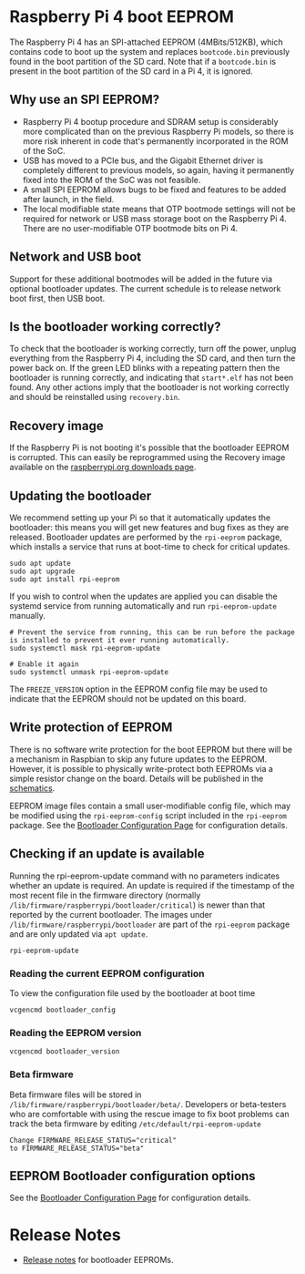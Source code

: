 # Raspberry Pi 4 boot EEPROM

The Raspberry Pi 4 has an SPI-attached EEPROM (4MBits/512KB), which contains code to boot up the system and replaces `bootcode.bin` previously found in the boot partition of the SD card. Note that if a `bootcode.bin` is present in the boot partition of the SD card in a Pi 4, it is ignored.

## Why use an SPI EEPROM?

 - Raspberry Pi 4 bootup procedure and SDRAM setup is considerably more complicated than on the previous Raspberry Pi models, so there is more risk inherent in code that's permanently incorporated in the ROM of the SoC.
 - USB has moved to a PCIe bus, and the Gigabit Ethernet driver is completely different to previous models, so again, having it permanently fixed into the ROM of the SoC was not feasible.
 - A small SPI EEPROM allows bugs to be fixed and features to be added after launch, in the field.
 - The local modifiable state means that OTP bootmode settings will not be required for network or USB mass storage boot on the Raspberry Pi 4. There are no user-modifiable OTP bootmode bits on Pi 4.

## Network and USB boot

Support for these additional bootmodes will be added in the future via optional bootloader updates. The current schedule is to release network boot first, then USB boot.

## Is the bootloader working correctly?

To check that the bootloader is working correctly, turn off the power, unplug everything from the Raspberry Pi 4, including the SD card, and then turn the power back on. If the green LED blinks with a repeating pattern then the bootloader is running correctly, and indicating that `start*.elf` has not been found. Any other actions imply that the bootloader is not working correctly and should be reinstalled using `recovery.bin`.

## Recovery image

If the Raspberry Pi is not booting it's possible that the bootloader EEPROM is corrupted. This can easily be reprogrammed using the Recovery image available on the [raspberrypi.org downloads page](https://www.raspberrypi.org/downloads/).

## Updating the bootloader

We recommend setting up your Pi so that it automatically updates the bootloader: this means you will get new features and bug fixes as they are released. Bootloader updates are performed by the `rpi-eeprom` package, which installs a service that runs at boot-time to check for critical updates.

```
sudo apt update
sudo apt upgrade
sudo apt install rpi-eeprom
```

If you wish to control when the updates are applied you can disable the systemd service from running automatically and run `rpi-eeprom-update` manually.

```
# Prevent the service from running, this can be run before the package is installed to prevent it ever running automatically.
sudo systemctl mask rpi-eeprom-update

# Enable it again
sudo systemctl unmask rpi-eeprom-update
```

The `FREEZE_VERSION` option in the EEPROM config file may be used to indicate that the EEPROM should not be updated on this board. 

## Write protection of EEPROM

There is no software write protection for the boot EEPROM but there will be a mechanism in Raspbian to skip any future updates to the EEPROM. However, it is possible to physically write-protect both EEPROMs via a simple resistor change on the board. Details will be published in the [schematics](./schematics/README.md).

EEPROM image files contain a small user-modifiable config file, which may be modified using the `rpi-eeprom-config` script included in the `rpi-eeprom` package. See the [Bootloader Configuration Page](./bcm2711_bootloader_config.md) for configuration details.


## Checking if an update is available

Running the rpi-eeprom-update command with no parameters indicates whether an update is required. An update is required if the timestamp of the most recent file in the firmware directory (normally `/lib/firmware/raspberrypi/bootloader/critical`) is newer than that reported
by the current bootloader.
The images under `/lib/firmware/raspberrypi/bootloader` are part of the `rpi-eeprom` package and are only updated via `apt update`.

```
rpi-eeprom-update
```

### Reading the current EEPROM configuration

To view the configuration file used by the bootloader at boot time
```
vcgencmd bootloader_config
```

### Reading the EEPROM version
```
vcgencmd bootloader_version
```

### Beta firmware
Beta firmware files will be stored in `/lib/firmware/raspberrypi/bootloader/beta/`. Developers or beta-testers who are comfortable with using the rescue image to fix boot problems can track the beta firmware by editing `/etc/default/rpi-eeprom-update` 
```
Change FIRMWARE_RELEASE_STATUS="critical"
to FIRMWARE_RELEASE_STATUS="beta"
```

## EEPROM Bootloader configuration options

See the [Bootloader Configuration Page](./bcm2711_bootloader_config.md) for configuration details.

# Release Notes
* [Release notes](https://github.com/raspberrypi/rpi-eeprom/blob/master/firmware/release-notes.md) for bootloader EEPROMs.


